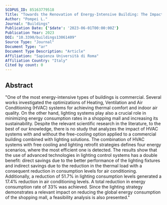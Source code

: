 ```yaml
---
SCOPUS_ID: 85163779518
Title: "Towards the Renovation of Energy-Intensive Building: The Impact of Lighting and Free-Cooling Retrofitting Strategies in a Shopping Mall"
Author: "Pompei L."
Journal: "Buildings"
Publication Date: {'$date': '2023-06-01T00:00:00Z'}
Publication Year: 2023
DOI: "10.3390/buildings13061409"
Source Type: "Journal"
Document Type: "ar"
Document Type Description: "Article"
Affiliation: "Sapienza Università di Roma"
Affiliation Country: "Italy"
Cited by count: 0
---
```


## Abstract
"One of the most energy-intensive types of buildings is commercial. Several works investigated the optimizations of Heating, Ventilation and Air Conditioning (HVAC) systems for achieving thermal comfort and indoor air quality. On the other hand, lighting systems play also a crucial role in minimizing energy consumption rates in a shopping mall and increasing its sustainability. Despite the relevant scientific research in the literature, to the best of our knowledge, there is no study that analyzes the impact of HVAC systems with and without the free-cooling option applied to a commercial building combined with lighting solutions. The combination of HVAC systems with free cooling and lighting retrofit strategies defines four energy scenarios, where the most efficient one is detected. The results show that the use of advanced technologies in lighting control systems has a double benefit: direct savings due to the better performance of the lighting fixtures and indirect savings due to the reduction in the thermal load with a consequent reduction in consumption levels for air conditioning. Additionally, a reduction of 51.7% in lighting consumption levels generated a 17.4% reduction in air conditioning levels. A total reduction in energy consumption rate of 33% was achieved. Since the lighting strategy demonstrates a relevant impact on reducing the global energy consumption of the shopping mall, a feasibility analysis is also presented."
